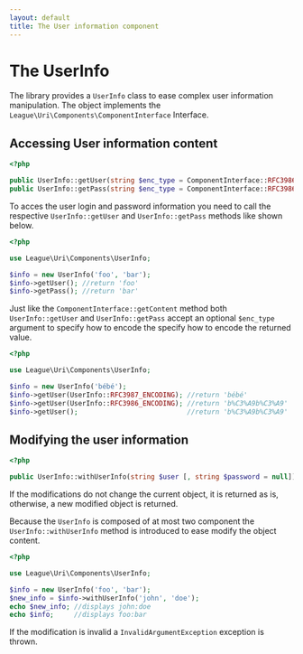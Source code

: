 ```yaml
---
layout: default
title: The User information component
---
```


The UserInfo
=======

The library provides a `UserInfo` class to ease complex user information manipulation. The object implements the `League\Uri\Components\ComponentInterface` Interface.

## Accessing User information content

~~~php
<?php

public UserInfo::getUser(string $enc_type = ComponentInterface::RFC3986_ENCODING): string|null
public UserInfo::getPass(string $enc_type = ComponentInterface::RFC3986_ENCODING): string|null
~~~

To acces the user login and password information you need to call the respective `UserInfo::getUser` and `UserInfo::getPass` methods like shown below.

~~~php
<?php

use League\Uri\Components\UserInfo;

$info = new UserInfo('foo', 'bar');
$info->getUser(); //return 'foo'
$info->getPass(); //return 'bar'
~~~

Just like the `ComponentInterface::getContent` method both `UserInfo::getUser` and `UserInfo::getPass` accept an optional `$enc_type` argument to specify how to encode the specify how to encode the returned value.

~~~php
<?php

use League\Uri\Components\UserInfo;

$info = new UserInfo('bébé');
$info->getUser(UserInfo::RFC3987_ENCODING); //return 'bébé'
$info->getUser(UserInfo::RFC3986_ENCODING); //return 'b%C3%A9b%C3%A9'
$info->getUser();                           //return 'b%C3%A9b%C3%A9'
~~~

## Modifying the user information

~~~php
<?php

public UserInfo::withUserInfo(string $user [, string $password = null]): self
~~~

<p class="message-notice">If the modifications do not change the current object, it is returned as is, otherwise, a new modified object is returned.</p>

Because the `UserInfo` is composed of at most two component the `UserInfo::withUserInfo` method is introduced to ease modify the object content.

~~~php
<?php

use League\Uri\Components\UserInfo;

$info = new UserInfo('foo', 'bar');
$new_info = $info->withUserInfo('john', 'doe');
echo $new_info; //displays john:doe
echo $info;     //displays foo:bar
~~~

<p class="message-warning">If the modification is invalid a <code>InvalidArgumentException</code> exception is thrown.</p>
